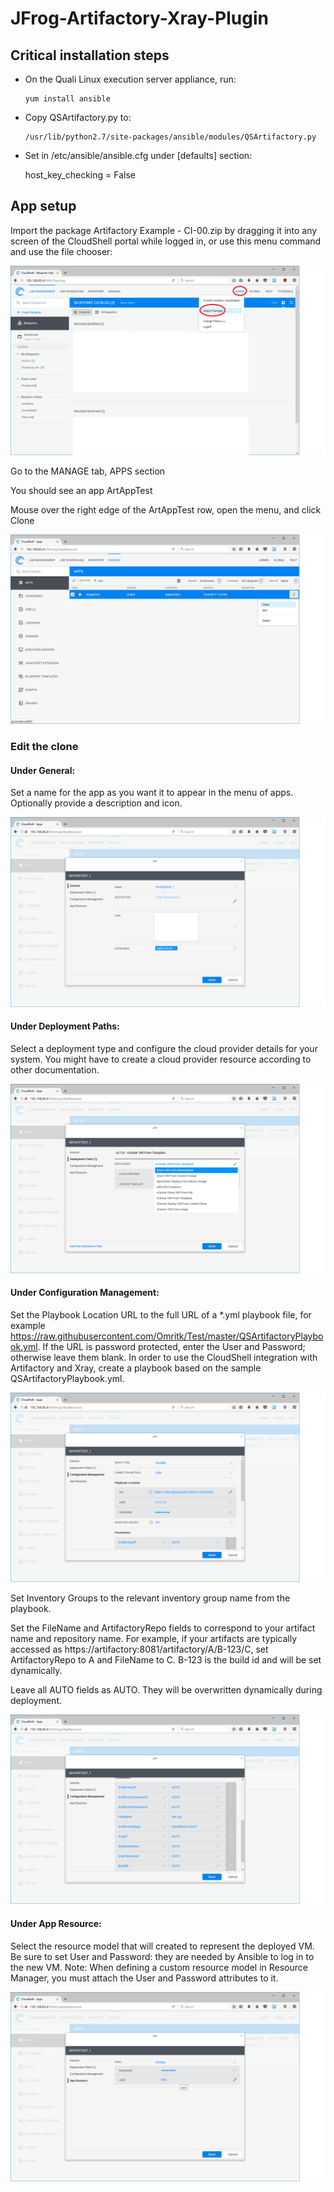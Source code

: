 # JFrog-Artifactory-Xray-Plugin

## Critical installation steps

- On the Quali Linux execution server appliance, run:

      yum install ansible

- Copy QSArtifactory.py to:

      /usr/lib/python2.7/site-packages/ansible/modules/QSArtifactory.py

-  Set in /etc/ansible/ansible.cfg under [defaults] section:

      host_key_checking = False



## App setup

Import the package Artifactory Example - CI-00.zip by dragging it into any screen of the CloudShell portal while logged in, or use this menu command and use the file chooser:

![](screenshots/import-package.png)

Go to the MANAGE tab, APPS section

You should see an app ArtAppTest

Mouse over the right edge of the ArtAppTest row, open the menu, and click Clone

![](screenshots/clone.png)


### Edit the clone

#### Under General:

Set a name for the app as you want it to appear in the menu of apps. Optionally provide a description and icon.

![](screenshots/general.png)


#### Under Deployment Paths:

Select a deployment type and configure the cloud provider details for your system. You might have to create a cloud provider resource according to other documentation.

![](screenshots/deployment-paths.png)

#### Under Configuration Management:

Set the Playbook Location URL to the full URL of a *.yml playbook file, for example https://raw.githubusercontent.com/Omritk/Test/master/QSArtifactoryPlaybook.yml. If the URL is password protected, enter the User and Password; otherwise leave them blank. In order to use the CloudShell integration with Artifactory and Xray, create a playbook based on the sample QSArtifactoryPlaybook.yml. 

![](screenshots/configuration-management.png)


Set Inventory Groups to the relevant inventory group name from the playbook.

Set the FileName and ArtifactoryRepo fields to correspond to your artifact name and repository name. For example, if your artifacts are typically accessed as https://artifactory:8081/artifactory/A/B-123/C, set ArtifactoryRepo to A and FileName to C. B-123 is the build id and will be set dynamically.

Leave all AUTO fields as AUTO. They will be overwritten dynamically during deployment.

![](screenshots/configuration-management2.png)


#### Under App Resource:

Select the resource model that will created to represent the deployed VM. Be sure to set User and Password: they are needed by Ansible to log in to the new VM. Note: When defining a custom resource model in Resource Manager, you must attach the User and Password attributes to it.

![](screenshots/app-resource.png)


